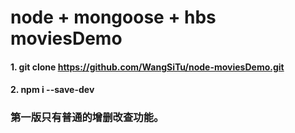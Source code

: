 # node + mongoose + hbs moviesDemo
#### 1. git clone https://github.com/WangSiTu/node-moviesDemo.git
#### 2. npm i --save-dev
### 第一版只有普通的增删改查功能。
